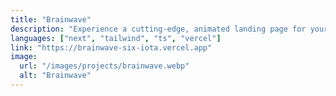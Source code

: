 ```yaml
---
title: "Brainwave"
description: "Experience a cutting-edge, animated landing page for your SaaS generative AI platform, designed to captivate and engage users with sleek, modern aesthetics and intuitive functionality."
languages: ["next", "tailwind", "ts", "vercel"]
link: "https://brainwave-six-iota.vercel.app"
image:
  url: "/images/projects/brainwave.webp"
  alt: "Brainwave"
---
```

